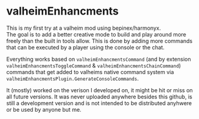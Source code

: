 # valheimEnhancments

This is my first try at a valheim mod using bepinex/harmonyx.  
The goal is to add a better creative mode to build and play around more freely than the built in tools allow. This is done by adding more commands that can be executed by a player using the console or the chat.

Everything works based on `valheimEnhancmentsCommand` (and by extension `valheimEnhancmentsToggleCommand` & `valheimEnhancmentsChainCommand`) commands that get added to valheims
native command system via `valheimEnhancmentsPlugin.GenerateConsoleCommands`.

It (mostly) worked on the verison I developed on, it might be hit or miss on all future versions.
It was never uploaded anywhere besides this github, is still a development version and is not intended to be distributed anyhwere or be used by anyone but me.
